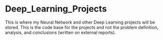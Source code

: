 # Deep_Learning_Projects
This is where my Neural Network and other Deep Learning projects will be stored. This is the code base for the projects and not the problem definition, analysis, and conclusions (written on external reports).
